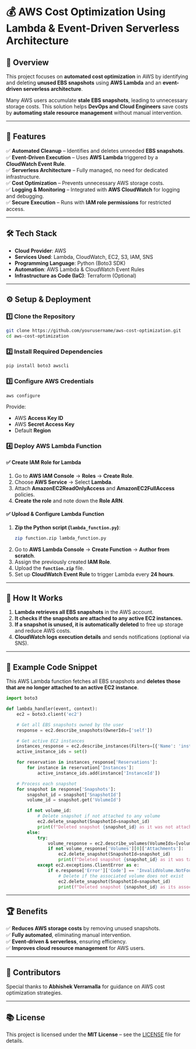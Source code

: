 # 💰 AWS Cost Optimization Using Lambda & Event-Driven Serverless Architecture  

## 📌 Overview  
This project focuses on **automated cost optimization** in AWS by identifying and deleting **unused EBS snapshots** using **AWS Lambda** and an **event-driven serverless architecture**.  

Many AWS users accumulate **stale EBS snapshots**, leading to unnecessary storage costs. This solution helps **DevOps and Cloud Engineers** save costs by **automating stale resource management** without manual intervention.  

---

## 🚀 Features  
✅ **Automated Cleanup** – Identifies and deletes unneeded **EBS snapshots**.  
✅ **Event-Driven Execution** – Uses **AWS Lambda** triggered by a **CloudWatch Event Rule**.  
✅ **Serverless Architecture** – Fully managed, no need for dedicated infrastructure.  
✅ **Cost Optimization** – Prevents unnecessary AWS storage costs.  
✅ **Logging & Monitoring** – Integrated with **AWS CloudWatch** for logging and debugging.  
✅ **Secure Execution** – Runs with **IAM role permissions** for restricted access.  

---

## 🛠️ Tech Stack  
- **Cloud Provider**: AWS  
- **Services Used**: Lambda, CloudWatch, EC2, S3, IAM, SNS  
- **Programming Language**: Python (Boto3 SDK)  
- **Automation**: AWS Lambda & CloudWatch Event Rules  
- **Infrastructure as Code (IaC)**: Terraform (Optional)  

---

## ⚙️ Setup & Deployment  

### 1️⃣ Clone the Repository  
```sh  
git clone https://github.com/yourusername/aws-cost-optimization.git  
cd aws-cost-optimization  
```  

### 2️⃣ Install Required Dependencies  
```sh  
pip install boto3 awscli  
```  

### 3️⃣ Configure AWS Credentials  
```sh  
aws configure  
```  
Provide:  
- AWS **Access Key ID**  
- AWS **Secret Access Key**  
- Default **Region**  

### 4️⃣ Deploy AWS Lambda Function  

#### ✅ **Create IAM Role for Lambda**  
1. Go to **AWS IAM Console** → **Roles** → **Create Role**.  
2. Choose **AWS Service** → Select **Lambda**.  
3. Attach **AmazonEC2ReadOnlyAccess** and **AmazonEC2FullAccess** policies.  
4. **Create the role** and note down the **Role ARN**.  

#### ✅ **Upload & Configure Lambda Function**  
1. **Zip the Python script (`lambda_function.py`)**:  
   ```sh
   zip function.zip lambda_function.py
   ```  
2. Go to **AWS Lambda Console** → **Create Function** → **Author from scratch**.  
3. Assign the previously created **IAM Role**.  
4. Upload the **`function.zip`** file.  
5. Set up **CloudWatch Event Rule** to trigger Lambda every **24 hours**.

---

## 🔄 How It Works  
1. **Lambda retrieves all EBS snapshots** in the AWS account.  
2. **It checks if the snapshots are attached to any active EC2 instances.**  
3. **If a snapshot is unused, it is automatically deleted** to free up storage and reduce AWS costs.  
4. **CloudWatch logs execution details** and sends notifications (optional via SNS).  

---

## 📝 Example Code Snippet  

This AWS Lambda function fetches all EBS snapshots and **deletes those that are no longer attached to an active EC2 instance**.

```python
import boto3

def lambda_handler(event, context):
    ec2 = boto3.client('ec2')

    # Get all EBS snapshots owned by the user
    response = ec2.describe_snapshots(OwnerIds=['self'])

    # Get active EC2 instances
    instances_response = ec2.describe_instances(Filters=[{'Name': 'instance-state-name', 'Values': ['running']}])
    active_instance_ids = set()

    for reservation in instances_response['Reservations']:
        for instance in reservation['Instances']:
            active_instance_ids.add(instance['InstanceId'])

    # Process each snapshot
    for snapshot in response['Snapshots']:
        snapshot_id = snapshot['SnapshotId']
        volume_id = snapshot.get('VolumeId')

        if not volume_id:
            # Delete snapshot if not attached to any volume
            ec2.delete_snapshot(SnapshotId=snapshot_id)
            print(f"Deleted snapshot {snapshot_id} as it was not attached to any volume.")
        else:
            try:
                volume_response = ec2.describe_volumes(VolumeIds=[volume_id])
                if not volume_response['Volumes'][0]['Attachments']:
                    ec2.delete_snapshot(SnapshotId=snapshot_id)
                    print(f"Deleted snapshot {snapshot_id} as it was taken from a volume not attached to any running instance.")
            except ec2.exceptions.ClientError as e:
                if e.response['Error']['Code'] == 'InvalidVolume.NotFound':
                    # Delete if the associated volume does not exist
                    ec2.delete_snapshot(SnapshotId=snapshot_id)
                    print(f"Deleted snapshot {snapshot_id} as its associated volume was not found.")
```

---

## 🏆 Benefits  
✅ **Reduces AWS storage costs** by removing unused snapshots.  
✅ **Fully automated**, eliminating manual intervention.  
✅ **Event-driven & serverless**, ensuring efficiency.  
✅ **Improves cloud resource management** for AWS users.  

---

## 📢 Contributors  
Special thanks to **Abhishek Verramalla** for guidance on AWS cost optimization strategies.  

---

## 📚 License  
This project is licensed under the **MIT License** – see the [LICENSE](LICENSE) file for details.  
